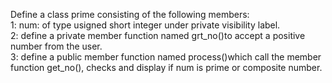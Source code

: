 Define a class prime consisting of the following members:<br>
1: num: of type usigned short integer under private visibility label.<br>
2: define a private member function named grt_no()to accept a positive number from the user.<br>
3: define a public member function named process()which call the member function get_no(), checks and display if num is prime or composite number.<br>